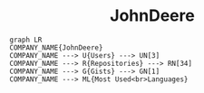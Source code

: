 <h1 align="center">JohnDeere</h1>

```mermaid
graph LR
COMPANY_NAME{JohnDeere}
COMPANY_NAME ---> U{Users} ---> UN[3]
COMPANY_NAME ---> R{Repositories} ---> RN[34]
COMPANY_NAME ---> G{Gists} ---> GN[1]
COMPANY_NAME ---> ML{Most Used<br>Languages}
```
